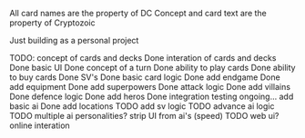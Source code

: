 All card names are the property of DC 
Concept and card text are the property of Cryptozoic

Just building as a personal project


TODO:
concept of cards and decks	 	Done
interation of cards and decks	Done
basic UI						Done
concept of a turn				Done
ability to play cards			Done
ability to buy cards			Done
SV's							Done
basic card logic				Done
add endgame						Done
add equipment					Done
add superpowers					Done
attack logic					Done
add villains					Done
defence logic					Done
add heros						Done
integration testing				ongoing...
add basic ai 					Done
add locations					TODO
add sv logic					TODO
advance ai logic				TODO
multiple ai personalities?
strip UI from ai's (speed)		TODO
web ui?
online interation